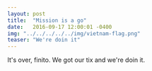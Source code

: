 ```yaml
---
layout: post
title:  "Mission is a go"
date:   2016-09-17 12:00:01 -0400
img: "../../../../../img/vietnam-flag.png"
teaser: "We're doin it"
---
```

It's over, finito. We got our tix and we're doin it.
